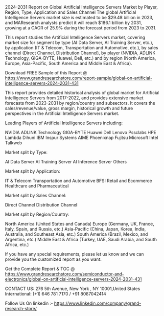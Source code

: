 2024-2031 Report on Global Artificial Intelligence Servers Market by Player, Region, Type, Application and Sales Channel
The global Artificial Intelligence Servers market size is estimated to be $29.48 billion in 2023, and MAResearch analysts predict it will reach $186.1 billion by 2031, growing at a CAGR of 25.9% during the forecast period from 2023 to 2031.

This report studies the Artificial Intelligence Servers market, covering market size for segment by type (AI Data Server, AI Training Server, etc.), by application (IT & Telecom, Transportation and Automotive, etc.), by sales channel (Direct Channel, Distribution Channel), by player (NVIDIA, ADLINK Technology, GIGA-BYTE, Huawei, Dell, etc.) and by region (North America, Europe, Asia-Pacific, South America and Middle East & Africa).

Download FREE Sample of this Report @ https://www.grandresearchstore.com/report-sample/global-on-artificial-intelligence-servers-2024-2031-431

This report provides detailed historical analysis of global market for Artificial Intelligence Servers from 2017-2022, and provides extensive market forecasts from 2023-2031 by region/country and subsectors. It covers the sales/revenue/value, gross margin, historical growth and future perspectives in the Artificial Intelligence Servers market.

Leading Players of Artificial Intelligence Servers including:

NVIDIA
ADLINK Technology
GIGA-BYTE
Huawei
Dell
Lenovo
Pssclabs
HPE
Lambda
Dihuni
IBM
Inspur Systems
AIME
Phoenixnap
Fujitsu
Microsoft
Intel
Talkweb

Market split by Type:

AI Data Server
AI Training Server
AI Inference Server
Others

Market split by Application:

IT & Telecom
Transportation and Automotive
BFSI
Retail and Ecommerce
Healthcare and Pharmaceutical

Market split by Sales Channel:

Direct Channel
Distribution Channel

Market split by Region/Country:

North America (United States and Canada)
Europe (Germany, UK, France, Italy, Spain, and Russia, etc.)
Asia-Pacific (China, Japan, Korea, India, Australia, and Southeast Asia, etc.)
South America (Brazil, Mexico, and Argentina, etc.)
Middle East & Africa (Turkey, UAE, Saudi Arabia, and South Africa, etc.)

If you have any special requirements, please let us know and we can provide you the customized report as you want.

Get the Complete Report & TOC @ https://www.grandresearchstore.com/semiconductor-and-electronics/global-on-artificial-intelligence-servers-2024-2031-431

CONTACT US:
276 5th Avenue, New York , NY 10001,United States
International: (+1) 646 781 7170 / +91 8087042414

Follow Us On linkedin :- https://www.linkedin.com/company/grand-research-store/
